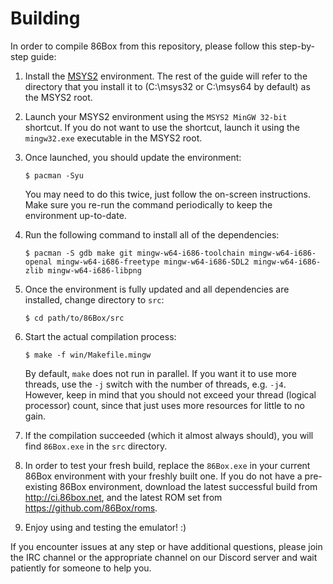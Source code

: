 Building
========
In order to compile 86Box from this repository, please follow this step-by-step guide:

1. Install the [MSYS2](https://www.msys2.org/) environment. The rest of the guide will refer to the directory that you install it to (C:\msys32 or C:\msys64 by default) as the MSYS2 root.

2. Launch your MSYS2 environment using the `MSYS2 MinGW 32-bit` shortcut. If you do not want to use the shortcut, launch it using the `mingw32.exe` executable in the MSYS2 root.

3. Once launched, you should update the environment:
   ```console
   $ pacman -Syu
   ```
   You may need to do this twice, just follow the on-screen instructions. Make sure you re-run the command periodically to keep the environment up-to-date.

4. Run the following command to install all of the dependencies: 
   ```console
   $ pacman -S gdb make git mingw-w64-i686-toolchain mingw-w64-i686-openal mingw-w64-i686-freetype mingw-w64-i686-SDL2 mingw-w64-i686-zlib mingw-w64-i686-libpng
   ```

5. Once the environment is fully updated and all dependencies are installed, change directory to `src`:
   ```console
   $ cd path/to/86Box/src
   ```

6. Start the actual compilation process:
   ```console
   $ make -f win/Makefile.mingw
   ```
   By default, `make` does not run in parallel. If you want it to use more threads, use the `-j` switch with the number of threads, e.g. `-j4`. However, keep in mind that you should not exceed your thread (logical processor) count, since that just uses more resources for little to no gain.

7. If the compilation succeeded (which it almost always should), you will find `86Box.exe` in the `src` directory.

8. In order to test your fresh build, replace the `86Box.exe` in your current 86Box environment with your freshly built one. If you do not have a pre-existing 86Box environment, download the latest successful build from http://ci.86box.net, and the latest ROM set from https://github.com/86Box/roms.

9. Enjoy using and testing the emulator! :)

If you encounter issues at any step or have additional questions, please join
the IRC channel or the appropriate channel on our Discord server and wait patiently for someone to help you.

